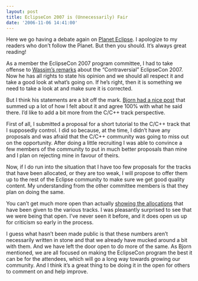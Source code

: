 ```yaml
---
layout: post
title: EclipseCon 2007 is (Unnecessarily) Fair
date: '2006-11-06 14:41:00'
---
```



Here we go having a debate again on [Planet Eclipse](http://planeteclipse.org/planet/). I apologize to my readers who don’t follow the Planet. But then you should. It’s always great reading!

As a member the EclipseCon 2007 program committee, I had to take offense to [Wassim’s remarks](http://wassim-melhem.blogspot.com/2006/11/eclipsecon2007-is-unnecessarily.html) about the “Contraversial” EclipseCon 2007. Now he has all rights to state his opinion and we should all respect it and take a good look at what’s going on. If he’s right, then it is something we need to take a look at and make sure it is corrected.

But I think his statements are a bit off the mark. [Bjorn had a nice post](http://eclipse-projects.blogspot.com/2006/11/eclipsecon-selections-fair-or-not.html) that summed up a lot of how I felt about it and agree 100% with what he said there. I’d like to add a bit more from the C/C++ track perspective.

First of all, I submitted a proposal for a short tutorial to the C/C++ track that I supposedly control. I did so because, at the time, I didn’t have any proposals and was afraid that the C/C++ community was going to miss out on the opportunity. After doing a little recruiting I was able to convince a few members of the community to put in much better proposals than mine and I plan on rejecting mine in favour of theirs.

Now, if I do run into the situation that I have too few proposals for the tracks that have been allocated, or they are too weak, I will propose to offer them up to the rest of the Eclipse community to make sure we get good quality content. My understanding from the other committee members is that they plan on doing the same.

You can’t get much more open than actually [showing the allocations](http://www.eclipsecon.org/2007/index.php?page=programcommittee) that have been given to the various tracks. I was pleasantly surprised to see that we were being that open. I’ve never seen it before, and it does open us up for criticism so early in the process.

I guess what hasn’t been made public is that these numbers aren’t necessarily written in stone and that we already have mucked around a bit with them. And we have left the door open to do more of the same. As Bjorn mentioned, we are all focused on making the EclipseCon program the best it can be for the attendees, which will go a long way towards growing our community. And I think it’s a great thing to be doing it in the open for others to comment on and help improve.


